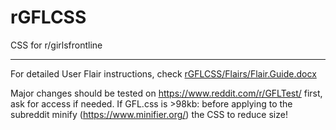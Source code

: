 # rGFLCSS
CSS for r/girlsfrontline

-----------------------------

For detailed User Flair instructions, check [rGFLCSS/Flairs/Flair.Guide.docx](https://github.com/ad3z10/rGFLCSS/blob/aac676e95638540db5a506759c4e1ad4185e8eae/Flairs/Flair%20Guide.docx)


Major changes should be tested on https://www.reddit.com/r/GFLTest/ first, ask for access if needed.
If GFL.css is >98kb: before applying to the subreddit minify (https://www.minifier.org/) the CSS to reduce size!
